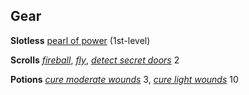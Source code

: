 ## **Gear**

**Slotless** [pearl of power] (1st-level)

[pearl of power]: http://paizo.com/pathfinderRPG/prd/ultimateEquipment/wondrousItems/slotless.html#pearl-of-power

**Scrolls** *[fireball]*, *[fly]*, *[detect secret doors]* $2$

[fireball]: :prd-spell-crb:fireball
[fly]: :prd-spell-crb:fly
[detect secret doors]: :prd-spell-crb:detectSecretDoors

**Potions** *[cure moderate wounds]* $3$, *[cure light wounds]* $10$

[cure moderate wounds]: :prd-spell-crb:cureModerateWounds
[cure light wounds]: :prd-spell-crb:cureLightWounds
